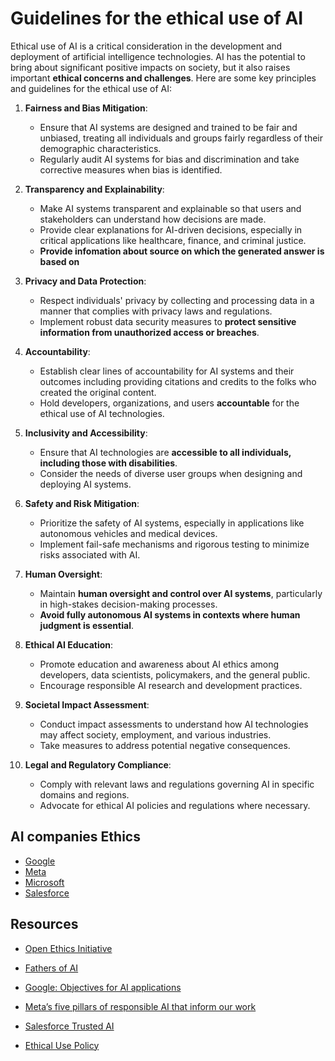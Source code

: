 # Guidelines for the ethical use of AI

Ethical use of AI is a critical consideration in the development and deployment of artificial intelligence technologies. AI has the potential to bring about significant positive impacts on society, but it also raises important **ethical concerns and challenges**. Here are some key principles and guidelines for the ethical use of AI:

1. **Fairness and Bias Mitigation**:
   - Ensure that AI systems are designed and trained to be fair and unbiased, treating all individuals and groups fairly regardless of their demographic characteristics.
   - Regularly audit AI systems for bias and discrimination and take corrective measures when bias is identified.

2. **Transparency and Explainability**:
   - Make AI systems transparent and explainable so that users and stakeholders can understand how decisions are made.
   - Provide clear explanations for AI-driven decisions, especially in critical applications like healthcare, finance, and criminal justice.
   - **Provide infomation about source on which the generated answer is based on**

3. **Privacy and Data Protection**:
   - Respect individuals' privacy by collecting and processing data in a manner that complies with privacy laws and regulations.
   - Implement robust data security measures to **protect sensitive information from unauthorized access or breaches**.

4. **Accountability**:
   - Establish clear lines of accountability for AI systems and their outcomes including providing citations and credits to the folks who created the original content.
   - Hold developers, organizations, and users **accountable** for the ethical use of AI technologies.

5. **Inclusivity and Accessibility**:
   - Ensure that AI technologies are **accessible to all individuals, including those with disabilities**.
   - Consider the needs of diverse user groups when designing and deploying AI systems.

6. **Safety and Risk Mitigation**:
   - Prioritize the safety of AI systems, especially in applications like autonomous vehicles and medical devices.
   - Implement fail-safe mechanisms and rigorous testing to minimize risks associated with AI.

7. **Human Oversight**:
   - Maintain **human oversight and control over AI systems**, particularly in high-stakes decision-making processes.
   - **Avoid fully autonomous AI systems in contexts where human judgment is essential**.

8. **Ethical AI Education**:
   - Promote education and awareness about AI ethics among developers, data scientists, policymakers, and the general public.
   - Encourage responsible AI research and development practices.

9. **Societal Impact Assessment**:
   - Conduct impact assessments to understand how AI technologies may affect society, employment, and various industries.
   - Take measures to address potential negative consequences.

10. **Legal and Regulatory Compliance**:
    - Comply with relevant laws and regulations governing AI in specific domains and regions.
    - Advocate for ethical AI policies and regulations where necessary.

## AI companies Ethics 

- [Google](./google.md)
- [Meta](./meta.md)
- [Microsoft](./microsoft-ai.pdf)
- [Salesforce](./sfdc.md)

## Resources
- [Open Ethics Initiative](https://openethics.ai/)
- [Fathers of AI](./fathers.md)

- [Google: Objectives for AI applications](https://ai.google/responsibility/principles/)
- [Meta’s five pillars of responsible AI that inform our work](https://ai.meta.com/responsible-ai/)

- [Salesforce Trusted AI](https://www.salesforceairesearch.com/trusted-ai)
- [Ethical Use Policy](https://www.salesforce.com/company/intentional-innovation/ethical-use-policy/)



